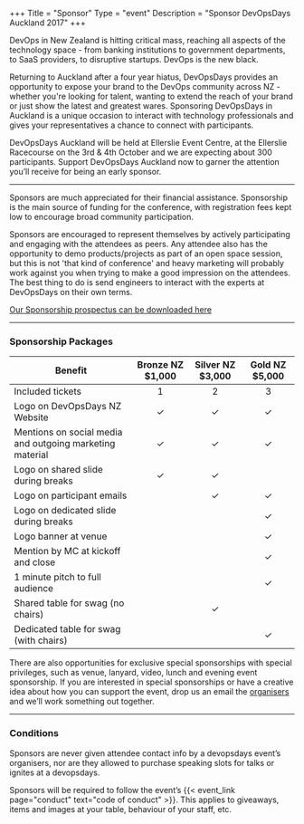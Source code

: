 +++
Title = "Sponsor"
Type = "event"
Description = "Sponsor DevOpsDays Auckland 2017"
+++


DevOps in New Zealand is hitting critical mass, reaching all aspects of the technology space - from banking institutions to government departments, to SaaS providers, to disruptive startups. DevOps is the new black.


Returning to Auckland after a four year hiatus, DevOpsDays provides an opportunity to expose your brand to the DevOps community across NZ - whether you're looking for talent, wanting to extend the reach of your brand or just show the latest and greatest wares. Sponsoring DevOpsDays in Auckland is a unique occasion to interact with technology professionals and gives your representatives a chance to connect with participants.

DevOpsDays Auckland will be held at Ellerslie Event Centre, at the Ellerslie Racecourse on the 3rd &amp; 4th October and we are expecting about 300 participants. Support DevOpsDays Auckland now to garner the attention you’ll receive for being an early sponsor.

<hr/>

Sponsors are much appreciated for their financial assistance. Sponsorship is the main source of funding for the conference, with registration fees kept low to encourage broad community participation.

Sponsors are encouraged to represent themselves by actively participating and engaging with the attendees as peers. Any attendee also has the opportunity to demo products/projects as part of an open space session, but this is not 'that kind of conference' and heavy marketing will probably work against you when trying to make a good impression on the attendees. The best thing to do is send engineers to interact with the experts at DevOpsDays on their own terms.

<a href="https://drive.google.com/open?id=0B0Fp3aq_FEwsN1R3ZU5UcGo3R28">Our Sponsorship prospectus can be downloaded here</a>
<hr/>

### Sponsorship Packages

| Benefit                                                  | Bronze NZ $1,000 | Silver NZ $3,000 | Gold NZ $5,000 |
|----------------------------------------------------------|:----------------:|:----------------:|:--------------:|
| Included tickets                                         |         1        |         2        |        3       |
| Logo on DevOpsDays NZ Website                            |         ✓        |         ✓        |        ✓       |
| Mentions on social media and outgoing marketing material |         ✓        |         ✓        |        ✓       |
| Logo on shared slide during breaks                       |         ✓        |         ✓        |                |
| Logo on participant emails                               |                  |         ✓        |        ✓       |
| Logo on dedicated slide during breaks                    |                  |                  |        ✓       |
| Logo banner at venue                                     |                  |                  |        ✓       |
| Mention by MC at kickoff and close                       |                  |                  |        ✓       |
| 1 minute pitch to full audience                          |                  |                  |        ✓       |
| Shared table for swag (no chairs)                        |                  |         ✓        |                |
| Dedicated table for swag (with chairs)                   |                  |                  |        ✓       |

There are also opportunities for exclusive special sponsorships with special privileges, such as venue, lanyard, video, lunch and evening event sponsorship. If you are interested in special sponsorships or have a creative idea about how you can support the event, drop us an email the <a href="mailto:organisers-auckland-2017@devopsdays.org?subject=Sponsor DevOpsDays Auckland 2017">organisers</a> and we’ll work something out together.

<hr/>

### Conditions
Sponsors are never given attendee contact info by a devopsdays event’s organisers, nor are they allowed to purchase speaking slots for talks or ignites at a devopsdays.

Sponsors will be required to follow the event’s {{< event_link page="conduct" text="code of conduct" >}}. This applies to giveaways, items and images at your table, behaviour of your staff, etc.
